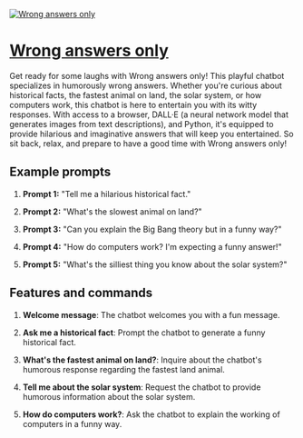 [![Wrong answers only](https://files.oaiusercontent.com/file-Pfe0s7f4VkSc107uFTm5Czfi?se=2123-10-17T07%3A42%3A40Z&sp=r&sv=2021-08-06&sr=b&rscc=max-age%3D31536000%2C%20immutable&rscd=attachment%3B%20filename%3D1472bf68-4d96-43ab-b3e3-398a6737e0fa.png&sig=N4MIxzjix3y4RNTrIRRRjqNAgoD5URwJiZpcjipas1k%3D)](https://chat.openai.com/g/g-4bczKMk8L-wrong-answers-only)

# [Wrong answers only](https://chat.openai.com/g/g-4bczKMk8L-wrong-answers-only)

Get ready for some laughs with Wrong answers only! This playful chatbot specializes in humorously wrong answers. Whether you're curious about historical facts, the fastest animal on land, the solar system, or how computers work, this chatbot is here to entertain you with its witty responses. With access to a browser, DALL·E (a neural network model that generates images from text descriptions), and Python, it's equipped to provide hilarious and imaginative answers that will keep you entertained. So sit back, relax, and prepare to have a good time with Wrong answers only!

## Example prompts

1. **Prompt 1:** "Tell me a hilarious historical fact."

2. **Prompt 2:** "What's the slowest animal on land?"

3. **Prompt 3:** "Can you explain the Big Bang theory but in a funny way?"

4. **Prompt 4:** "How do computers work? I'm expecting a funny answer!"

5. **Prompt 5:** "What's the silliest thing you know about the solar system?"

## Features and commands

1. **Welcome message**: The chatbot welcomes you with a fun message.

2. **Ask me a historical fact**: Prompt the chatbot to generate a funny historical fact.

3. **What's the fastest animal on land?**: Inquire about the chatbot's humorous response regarding the fastest land animal.

4. **Tell me about the solar system**: Request the chatbot to provide humorous information about the solar system.

5. **How do computers work?**: Ask the chatbot to explain the working of computers in a funny way.